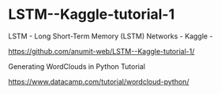 # LSTM--Kaggle-tutorial-1
LSTM - Long Short-Term Memory (LSTM) Networks - Kaggle - 

https://github.com/anumit-web/LSTM--Kaggle-tutorial-1/

Generating WordClouds in Python Tutorial

https://www.datacamp.com/tutorial/wordcloud-python/


